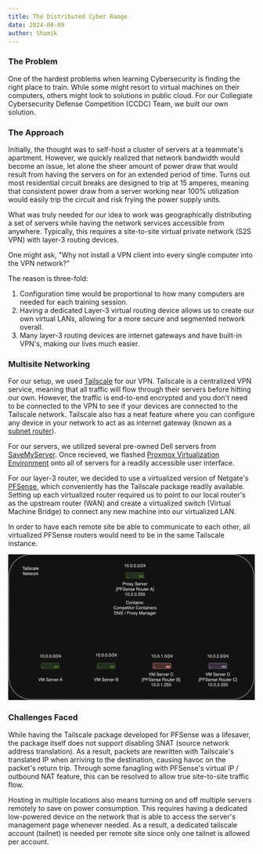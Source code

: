 ```yaml
---
title: The Distributed Cyber Range
date: 2024-08-09
author: Shamik
---
```


### The Problem

One of the hardest problems when learning Cybersecurity is finding the right place to train. While some might resort to virtual machines on their computers, others might look to solutions in public cloud. For our Collegiate Cybersecurity Defense Competition (CCDC) Team, we built our own solution.

### The Approach

Initially, the thought was to self-host a cluster of servers at a teammate's apartment. However, we quickly realized that network bandwidth would become an issue, let alone the sheer amount of power draw that would result from having the servers on for an extended period of time. Turns out most residential circuit breaks are designed to trip at 15 amperes, meaning that consistent power draw from a server working near 100% utilization would easily trip the circuit and risk frying the power supply units. 

What was truly needed for our idea to work was geographically distributing a set of servers while having the network services accessible from anywhere. Typically, this requires a site-to-site virtual private network (S2S VPN) with layer-3 routing devices.

One might ask, "Why not install a VPN client into every single computer into the VPN network?"

The reason is three-fold: 
1. Configuration time would be proportional to how many computers are needed for each training session.
2. Having a dedicated Layer-3 virtual routing device allows us to create our own virtual LANs, allowing for a more secure and segmented network overall.
3. Many layer-3 routing devices are internet gateways and have built-in VPN's, making our lives much easier.

### Multisite Networking

For our setup, we used [Tailscale](https://tailscale.com/) for our VPN. Tailscale is a centralized VPN service, meaning that all traffic will flow through their servers before hitting our own. However, the traffic is end-to-end encrypted and you don't need to be connected to the VPN to see if your devices are connected to the Tailscale network. Tailscale also has a neat feature where you can configure any device in your network to act as as internet gateway (known as a [subnet router](https://tailscale.com/kb/1019/subnets)).

For our servers, we utilized several pre-owned Dell servers from [SaveMyServer](https://savemyserver.com/). Once recieved, we flashed [Proxmox Virtualization Environment](https://www.proxmox.com/en/proxmox-virtual-environment/overview) onto all of servers for a readily accessible user interface. 

For our layer-3 router, we decided to use a virtualized version of Netgate's [PFSense](https://www.pfsense.org/), which conveniently has the Tailscale package readily available. Setting up each virtualized router required us to point to our local router's as the upstream router (WAN) and create a virtualized switch (Virtual Machine Bridge) to connect any new machine into our virtualized LAN. 

In order to have each remote site be able to communicate to each other, all virtualized PFSense routers would need to be in the same Tailscale instance.

![Tailscale Network](/assets/img/Range.png)


### Challenges Faced

While having the Tailscale package developed for PFSense was a lifesaver, the package itself does not support disabling SNAT (source network address translation). As a result, packets are rewritten with Tailscale's translated IP when arriving to the destination, causing havoc on the packet's return trip. Through some fanagling with PFSense's virtual IP / outbound NAT feature, this can be resolved to allow true site-to-site traffic flow.

Hosting in multiple locations also means turning on and off multiple servers remotely to save on power consumption. This requires having a dedicated low-powered device on the network that is able to access the server's management page whenever needed. As a result, a dedicated tailscale account (tailnet) is needed per remote site since only one tailnet is allowed per account.